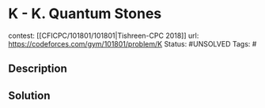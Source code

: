 # K - K. Quantum Stones

contest: [[CFICPC/101801/101801|Tishreen-CPC 2018]]
url: https://codeforces.com/gym/101801/problem/K
Status: #UNSOLVED
Tags: #

## Description

## Solution

